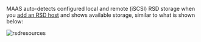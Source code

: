 MAAS auto-detects configured local and remote (iSCSI) RSD storage when you [add an RSD host](manage-rsd-add.md) and shows available storage, similar to what is shown below:

![rsdresources](../media/manage-rsd-storage__2.5__intel-rsd-storage.png)

<!-- LINKS -->

